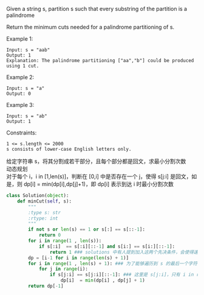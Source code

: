 Given a string s, partition s such that every substring of the partition is a palindrome

Return the minimum cuts needed for a palindrome partitioning of s.

 

Example 1:
```
Input: s = "aab"
Output: 1
Explanation: The palindrome partitioning ["aa","b"] could be produced using 1 cut.
```
Example 2:
```
Input: s = "a"
Output: 0
```
Example 3:
```
Input: s = "ab"
Output: 1
```

Constraints:
```
1 <= s.length <= 2000
s consists of lower-case English letters only.
```
给定字符串 s，将其分割成若干部分，且每个部分都是回文，求最小分割次数  
动态规划  
对于每个 i，i in [1,len(s)]，判断在 [0,i] 中是否存在一个 j，使得 s[j:i] 是回文，如是，则 dp[i] = min(dp[i],dp[j]+1)，即 dp[i] 表示到达 i 时最小分割次数
```python
class Solution(object):
    def minCut(self, s):
        """
        :type s: str
        :rtype: int
        """
        if not s or len(s) == 1 or s[:] == s[::-1]:
            return 0
        for i in range(1 , len(s)):
            if s[:i]  == s[:i][::-1] and s[i:] == s[i:][::-1]:
                return 1 ### solutions 中有人提到加入这两个先决条件，会使得速度大幅提升，果不其然
        dp = [i-1 for i in range(len(s) + 1)] 
        for i in range(1 , len(s) + 1): ### 为了能够遍历到 s 的最后一个字符，这里要运行到 len(s) 的位置，同理上述 dp 也被设定成 [0,len(s)] 长度
            for j in range(i):
                if s[j:i] == s[j:i][::-1]: ### 这里是 s[j:i]，只有 i in range(1,len(s)+1)，才能使得包含到 s 的最后一个字符
                    dp[i]  = min(dp[i] , dp[j] + 1)
        return dp[-1]
```
